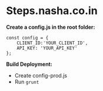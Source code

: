 # Steps.nasha.co.in

**Create a config.js in the root folder:**

```
const config = {
    CLIENT_ID:'YOUR_CLIENT_ID',
    API_KEY: 'YOUR_API_KEY'
};
```

**Build Deployment:**

-   Create config-prod.js
-   Run `grunt`
